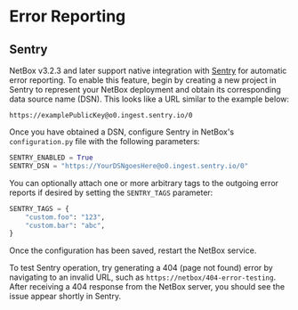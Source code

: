 # Error Reporting

## Sentry

NetBox v3.2.3 and later support native integration with [Sentry](https://sentry.io/) for automatic error reporting. To enable this feature, begin by creating a new project in Sentry to represent your NetBox deployment and obtain its corresponding data source name (DSN). This looks like a URL similar to the example below:

```
https://examplePublicKey@o0.ingest.sentry.io/0
```

Once you have obtained a DSN, configure Sentry in NetBox's `configuration.py` file with the following parameters:

```python
SENTRY_ENABLED = True
SENTRY_DSN = "https://YourDSNgoesHere@o0.ingest.sentry.io/0"
```

You can optionally attach one or more arbitrary tags to the outgoing error reports if desired by setting the `SENTRY_TAGS` parameter:

```python
SENTRY_TAGS = {
    "custom.foo": "123",
    "custom.bar": "abc",
}
```

Once the configuration has been saved, restart the NetBox service.

To test Sentry operation, try generating a 404 (page not found) error by navigating to an invalid URL, such as `https://netbox/404-error-testing`. After receiving a 404 response from the NetBox server, you should see the issue appear shortly in Sentry.
